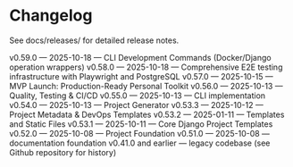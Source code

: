 # Changelog

See docs/releases/ for detailed release notes.

v0.59.0 — 2025-10-18 — CLI Development Commands (Docker/Django operation wrappers)
v0.58.0 — 2025-10-18 — Comprehensive E2E testing infrastructure with Playwright and PostgreSQL
v0.57.0 — 2025-10-15 — MVP Launch: Production-Ready Personal Toolkit
v0.56.0 — 2025-10-13 — Quality, Testing & CI/CD
v0.55.0 — 2025-10-13 — CLI implementation
v0.54.0 — 2025-10-13 — Project Generator
v0.53.3 — 2025-10-12 — Project Metadata & DevOps Templates
v0.53.2 — 2025-01-11 — Templates and Static Files
v0.53.1 — 2025-10-11 — Core Django Project Templates
v0.52.0 — 2025-10-08 — Project Foundation
v0.51.0 — 2025-10-08 — documentation foundation
v0.41.0 and earlier — legacy codebase (see Github repository for history)